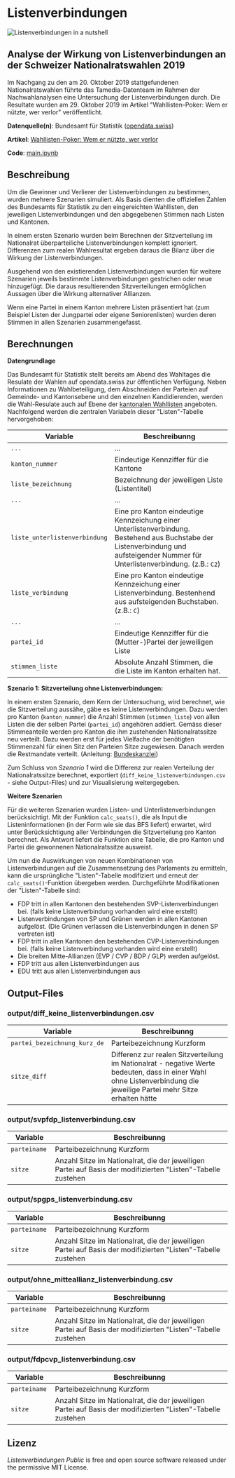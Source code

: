 # Listenverbindungen



![Listenverbindungen in a nutshell](https://interaktiv.tagesanzeiger.ch/2019/listenverbindungen/so-funktioniert-eine-listenverbindung.svg)

## Analyse der Wirkung von Listenverbindungen an der Schweizer Nationalratswahlen 2019

Im Nachgang zu den am 20. Oktober 2019 stattgefundenen Nationalratswahlen führte das Tamedia-Datenteam im Rahmen der Nachwahlanalysen eine Untersuchung der Listenverbindungen durch. Die Resultate wurden am 29. Oktober 2019 im Artikel "Wahllisten-Poker: Wem er nützte, wer verlor" veröffentlicht.

**Datenquelle(n)**: Bundesamt für Statistik ([opendata.swiss](https://opendata.swiss/de/dataset/eidg-wahlen-2019))

**Artikel**: [Wahllisten-Poker: Wem er nützte, wer verlor](https://www.tagesanzeiger.ch/schweiz/wahlen/so-haben-die-mitteparteien-abgeraeumt/story/10506290)

**Code**: [main.ipynb](https://github.com/tamedia-ddj/listenverbindungen_public/blob/master/main.ipynb)



## Beschreibung
Um die Gewinner und Verlierer der Listenverbindungen zu bestimmen, wurden mehrere Szenarien simuliert. Als Basis dienten die offiziellen Zahlen des Bundesamts für Statistik zu den eingereichten Wahllisten, den jeweiligen Listenverbindungen und den abgegebenen Stimmen nach Listen und Kantonen.

In einem ersten Szenario wurden beim Berechnen der Sitzverteilung im Nationalrat überparteiliche Listenverbindungen komplett ignoriert. Differenzen zum realen Wahlresultat ergeben daraus die Bilanz über die Wirkung der Listenverbindungen.

Ausgehend von den existierenden Listenverbindungen wurden für weitere Szenarien jeweils bestimmte Listenverbindungen gestrichen oder neue hinzugefügt. Die daraus resultierenden Sitzverteilungen ermöglichen Aussagen über die Wirkung alternativer Allianzen.

Wenn eine Partei in einem Kanton mehrere Listen präsentiert hat (zum Beispiel Listen der Jungpartei oder eigene Seniorenlisten) wurden deren Stimmen in allen Szenarien zusammengefasst.



## Berechnungen

**Datengrundlage**

Das Bundesamt für Statistik stellt bereits am Abend des Wahltages die Resulate der Wahlen auf opendata.swiss zur öffentlichen Verfügung. Neben Informationen zu Wahlbeteiligung, dem Abschneiden der Parteien auf Gemeinde- und Kantonsebene und den einzelnen Kandidierenden, werden die Wahl-Resulate auch auf Ebene der [kantonalen Wahllisten](https://www.bfs.admin.ch/bfsstatic/dam/assets/9386464/master) angeboten. Nachfolgend werden die zentralen Variabeln dieser "Listen"-Tabelle hervorgehoben:

Variable | Beschreibunng
--- | --- 
`...` | ...
`kanton_nummer ` | Eindeutige Kennziffer für die Kantone
`liste_bezeichnung ` | Bezeichnung der jeweiligen Liste (Listentitel)
`...` | ...
`liste_unterlistenverbindung ` | Eine pro Kanton eindeutige Kennzeichung einer Unterlistenverbindung. Bestehend aus Buchstabe der Listenverbindung und aufsteigender Nummer für Unterlistenverbindung. (z.B.: `C2`)
`liste_verbindung ` | Eine pro Kanton eindeutige Kennzeichung einer Listenverbindung. Bestenhend aus aufsteigenden Buchstaben. (z.B.: `C`)
`...` | ...
`partei_id ` | Eindeutige Kennziffer für die (Mutter-)Partei der jeweiligen Liste
`stimmen_liste ` | Absolute Anzahl Stimmen, die die Liste im Kanton erhalten hat.


 
**Szenario 1: Sitzverteilung ohne Listenverbindungen:**

In einem ersten Szenario, dem Kern der Untersuchung, wird berechnet, wie die Sitzverteilung aussähe, gäbe es keine Listenverbindungen. Dazu werden pro Kanton (`kanton_nummer`) die Anzahl Stimmen (`stimmen_liste`) von allen Listen die der selben Partei (`partei_id`) angehören addiert. Gemäss dieser Stimmeanteile werden pro Kanton die ihm zustehenden Nationalratssitze neu verteilt. Dazu werden erst für jedes Vielfache der benötigten Stimmenzahl für einen Sitz den Parteien Sitze zugewiesen. Danach werden die Restmandate verteilt. (Anleitung: [Bundeskanzlei](https://www.bk.admin.ch/bk/de/home/politische-rechte/nationalratswahlen/nationalratswahlen-2019.html)) 

<!--Vollmandate


```
for i, row in tqdm(parteien.iterrows(), total=len(parteien)):
    parteien.loc[i, "sitze_parteien"] = math.floor(row['stimmen_liste'] / row['verteilungszahl'])
    parteien.loc[i, "reststimmen"] = row['stimmen_liste'] % row['verteilungszahl']
```
Restmandate

```
parteien["restmandate"] = 0

for kanton in tqdm(parteien.kanton_nummer.unique()):
    restmandate = parteien[parteien["kanton_nummer"] == kanton].anzahl_gewaehlte.sum() - parteien[parteien["kanton_nummer"] == kanton].sitze_parteien.sum()
    
    while restmandate > 0:
        temp = parteien[parteien["kanton_nummer"] == kanton]
        temp["verteilungrest"] = temp['stimmen_liste'] / (temp['sitze_parteien'] + temp['restmandate'] + 1)
        idx = temp.sort_values(["verteilungrest"], ascending=False).index[0]
        parteien.loc[idx, "restmandate"] += 1
        restmandate -= 1
```-->

Zum Schluss von *Szenario 1* wird die Differenz zur realen Verteilung der Nationalratssitze berechnet,  exportiert (`diff_keine_listenverbindungen.csv` - siehe Output-Files) und zur Visualisierung weitergegeben.


**Weitere Szenarien**

Für die weiteren Szenarien wurden Listen- und Unterlistenverbindungen berücksichtigt. Mit der Funktion `calc_seats()`, die als Input die Listeninformationen (in der Form wie sie das BFS liefert) erwartet, wird unter Berücksichtigung aller Verbindungen die Sitzverteilung pro Kanton berechnet. Als Antwort liefert die Funktion eine Tabelle, die pro Kanton und Partei die gewonnenen Nationalratssitze ausweist.

Um nun die Auswirkungen von neuen Kombinationen von Listenverbindungen auf die Zusammensetzung des Parlaments zu ermitteln, kann die ursprüngliche "Listen"-Tabelle modifiziert und erneut der  `calc_seats()`-Funktion übergeben werden. Durchgeführte Modifikationen der "Listen"-Tabelle sind:


* FDP tritt in allen Kantonen den bestehenden SVP-Listenverbindungen bei. (falls keine Listenverbindung vorhanden wird eine erstellt)
* Listenverbindungen von SP und Grünen werden in allen Kantonen aufgelöst. (Die Grünen verlassen die Listenverbindungen in denen SP vertreten ist)
* FDP tritt in allen Kantonen den bestehenden CVP-Listenverbindungen bei. (falls keine Listenverbindung vorhanden wird eine erstellt)
* Die breiten Mitte-Allianzen (EVP / CVP / BDP / GLP) werden aufgelöst.
* FDP tritt aus allen Listenverbindungen aus
* EDU tritt aus allen Listenverbindungen aus



## Output-Files

### output/diff\_keine\_listenverbindungen.csv

Variable | Beschreibunng
--- | --- 
`partei_bezeichnung_kurz_de ` | Parteibezeichnung Kurzform
`sitze_diff ` | Differenz zur realen Sitzverteilung im Nationalrat - negative Werte bedeuten, dass in einer Wahl ohne Listenverbindung die jeweilige Partei mehr Sitze erhalten hätte


### output/svpfdp\_listenverbindung.csv

Variable | Beschreibunng
--- | --- 
`parteiname ` | Parteibezeichnung Kurzform
`sitze ` | Anzahl Sitze im Nationalrat, die der jeweiligen Partei auf Basis der modifizierten "Listen"-Tabelle zustehen

### output/spgps\_listenverbindung.csv

Variable | Beschreibunng
--- | --- 
`parteiname ` | Parteibezeichnung Kurzform
`sitze ` | Anzahl Sitze im Nationalrat, die der jeweiligen Partei auf Basis der modifizierten "Listen"-Tabelle zustehen

### output/ohne\_mitteallianz\_listenverbindung.csv

Variable | Beschreibunng
--- | --- 
`parteiname ` | Parteibezeichnung Kurzform
`sitze ` | Anzahl Sitze im Nationalrat, die der jeweiligen Partei auf Basis der modifizierten "Listen"-Tabelle zustehen

### output/fdpcvp\_listenverbindung.csv

Variable | Beschreibunng
--- | --- 
`parteiname ` | Parteibezeichnung Kurzform
`sitze ` | Anzahl Sitze im Nationalrat, die der jeweiligen Partei auf Basis der modifizierten "Listen"-Tabelle zustehen



## Lizenz

*Listenverbindungen Public* is free and open source software released under the permissive MIT License.

